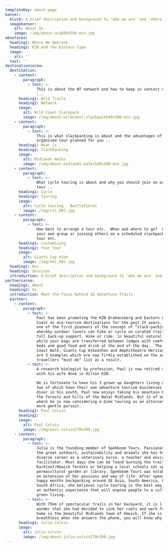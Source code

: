 ```yaml
---
templateKey: about-page
banner:
  blurb: A brief description and background to 'who we are' and 'where we operate' ..
  imagebanner:
    alt: About Us
    image: /img/about-us1600x596-min.jpg
aboutarea:
  heading1: Where We Operate
  heading2: KZN and the Eastern Cape
  image:
    alt: ''
  text: ''
destinationsarea:
  destination:
    - content:
        paragraph:
          - text: >-
              This is about the WT network and how to keep in contact with us
              ...
      heading1: Wild Trails
      heading2: Network
      image:
        alt: Wild Coast Slackpack
        image: /img/about-wildcoast-slackpack540x300-min.jpg
    - content:
        paragraph:
          - text: >-
              This is what slackpacking is about and the advantages of have a
              organised tour planned for you ..
      heading1: What is
      heading2: SlackPacking
      image:
        alt: Midlands Walks
        image: /img/about-midlands-walks540x300-min.jpg
    - content:
        paragraph:
          - text: >-
              What cycle touring is about and why you should join an organised
              tour ..
      heading1: Cycle
      heading2: Touring
      image:
        alt: Cycle touring - Battlefields
        image: /img/ct1_002.jpg
    - content:
        paragraph:
          - text: >-
              How best to arrange a tour etc.  When and where to go?  Going with
              your own group or joining others on a scheduled slackpack or cycle
              tour etc. 
      heading1: Customising
      heading2: Your Tour
      image:
        alt: Giants Cup Hike
        image: /img/kd1_005.jpg
  heading1: Our
  heading2: Services
  introduction: A brief description and background to 'who we are' and 'where we operate' ..
partnersarea:
  heading1: About
  heading2: Us
  introduction: Meet the faces behind SA Adventure Trails
  partner:
    - content:
        paragraph:
          - text: >-
              Paul has been promoting the KZN Drakensberg and Eastern Cape Wild
              Coast as eco-tourism destinations for the past 25 years.  He was
              one of the first pioneers of the concept of “slack-packing”,
              whereby outdoor lovers can hike or cycle on curated trails with
              full back-up support. Hike or ride  in beautiful natural scenery
              while your bags are transferred between lodges with comfortable
              beds and good food and drink at the end of the day.  The Wild
              Coast Walk, Giants Cup Hikeathon and Amphitheatre Heritage hike
              are 3 examples which are now firmly established on the active
              travellers “must-do” list as a result.
          - text: >-
              A research biologist by profession, Paul is now retired and living
              with his wife Anne in Hilton KZN.

              He is fortunate to have his 3 grown up daughters living nearby,
              two of which have their own adventure tourism businesses.  An avid
              diver in his youth, Paul now enjoys taking his mountain bike into
              the forests and hills of the Natal Midlands. But is of an age
              where he is now considering e-bike touring as an alternate and
              more gentle pursuit.
      heading1: Paul Colvin
      heading2: ''
      image:
        alt: Paul Colvin
        image: /img/paul-colvin270x300.jpg
    - content:
        paragraph:
          - text: >-
              Julia is the founding member of Spekboom Tours. Passionate about
              the great outdoors, sustainability and animals she has had a
              diverse career as a veterinary nurse, a teacher and environmental
              facilitator. Most days she can be found burning the trails of the
              Karkloof/Howick forests or helping a local schools set up a
              permacultural garden or library. Spekboom Tours was established as
              an extension of her passions and way of life. After spending many
              happy months backpacking around SE Asia, South America, Europe and
              South Africa, she believes cycle touring is the best way to have
              an authentic experience that will expose people to a culture of
              green living.
          - text: >-
              With 75km of spectacular trails in her backyard, it is little
              wonder that she had decided to sink her roots and work from her
              home in the beautiful Midlands town of Howick. If she is a little
              breathless when she answers the phone, you will know why!!
      heading1: Julia Colvin
      image:
        alt: Julia Colvin
        image: /img/about-julia-colvin270x300.jpg
---
```


